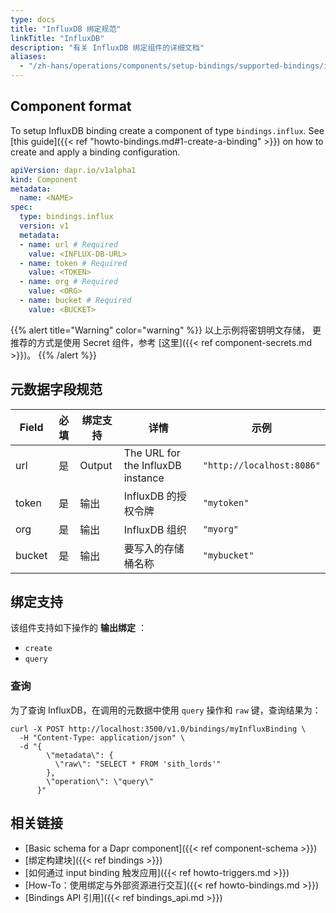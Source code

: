 ```yaml
---
type: docs
title: "InfluxDB 绑定规范"
linkTitle: "InfluxDB"
description: "有关 InfluxDB 绑定组件的详细文档"
aliases:
  - "/zh-hans/operations/components/setup-bindings/supported-bindings/influxdb/"
---
```


## Component format

To setup InfluxDB binding create a component of type `bindings.influx`. See [this guide]({{< ref "howto-bindings.md#1-create-a-binding" >}}) on how to create and apply a binding configuration.


```yaml
apiVersion: dapr.io/v1alpha1
kind: Component
metadata:
  name: <NAME>
spec:
  type: bindings.influx
  version: v1
  metadata:
  - name: url # Required
    value: <INFLUX-DB-URL>
  - name: token # Required
    value: <TOKEN>
  - name: org # Required
    value: <ORG>
  - name: bucket # Required
    value: <BUCKET>
```

{{% alert title="Warning" color="warning" %}}
以上示例将密钥明文存储， 更推荐的方式是使用 Secret 组件，参考 [这里]({{< ref component-secrets.md >}})。
{{% /alert %}}

## 元数据字段规范

| Field  | 必填 | 绑定支持   | 详情                                | 示例                        |
| ------ |:--:| ------ | --------------------------------- | ------------------------- |
| url    | 是  | Output | The URL for the InfluxDB instance | `"http://localhost:8086"` |
| token  | 是  | 输出     | InfluxDB 的授权令牌                    | `"mytoken"`               |
| org    | 是  | 输出     | InfluxDB 组织                       | `"myorg"`                 |
| bucket | 是  | 输出     | 要写入的存储桶名称                         | `"mybucket"`              |

## 绑定支持

该组件支持如下操作的 **输出绑定** ：

- `create`
- `query`

### 查询

为了查询 InfluxDB，在调用的元数据中使用 `query` 操作和 `raw` 键，查询结果为：

```
curl -X POST http://localhost:3500/v1.0/bindings/myInfluxBinding \
  -H "Content-Type: application/json" \
  -d "{
        \"metadata\": {
          \"raw\": "SELECT * FROM 'sith_lords'"
        },
        \"operation\": \"query\"
      }"
```

## 相关链接

- [Basic schema for a Dapr component]({{< ref component-schema >}})
- [绑定构建块]({{< ref bindings >}})
- [如何通过 input binding 触发应用]({{< ref howto-triggers.md >}})
- [How-To：使用绑定与外部资源进行交互]({{< ref howto-bindings.md >}})
- [Bindings API 引用]({{< ref bindings_api.md >}})

